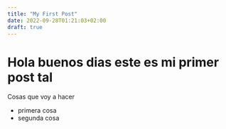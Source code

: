 ```yaml
---
title: "My First Post"
date: 2022-09-28T01:21:03+02:00
draft: true
---
```

# Hola buenos dias este es mi primer post tal

Cosas que voy a hacer
* primera cosa
* segunda cosa
